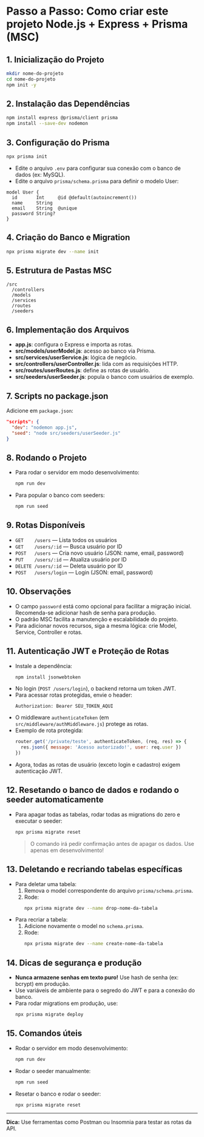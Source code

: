 # Passo a Passo: Como criar este projeto Node.js + Express + Prisma (MSC)

## 1. Inicialização do Projeto

```bash
mkdir nome-do-projeto
cd nome-do-projeto
npm init -y
```

## 2. Instalação das Dependências

```bash
npm install express @prisma/client prisma
npm install --save-dev nodemon
```

## 3. Configuração do Prisma

```bash
npx prisma init
```
- Edite o arquivo `.env` para configurar sua conexão com o banco de dados (ex: MySQL).
- Edite o arquivo `prisma/schema.prisma` para definir o modelo User:

```prisma
model User {
  id       Int     @id @default(autoincrement())
  name     String
  email    String  @unique
  password String?
}
```

## 4. Criação do Banco e Migration

```bash
npx prisma migrate dev --name init
```

## 5. Estrutura de Pastas MSC

```
/src
  /controllers
  /models
  /services
  /routes
  /seeders
```

## 6. Implementação dos Arquivos

- **app.js**: configura o Express e importa as rotas.
- **src/models/userModel.js**: acesso ao banco via Prisma.
- **src/services/userService.js**: lógica de negócio.
- **src/controllers/userController.js**: lida com as requisições HTTP.
- **src/routes/userRoutes.js**: define as rotas de usuário.
- **src/seeders/userSeeder.js**: popula o banco com usuários de exemplo.

## 7. Scripts no package.json

Adicione em `package.json`:

```json
"scripts": {
  "dev": "nodemon app.js",
  "seed": "node src/seeders/userSeeder.js"
}
```

## 8. Rodando o Projeto

- Para rodar o servidor em modo desenvolvimento:
  ```bash
  npm run dev
  ```
- Para popular o banco com seeders:
  ```bash
  npm run seed
  ```

## 9. Rotas Disponíveis

- `GET    /users`           — Lista todos os usuários
- `GET    /users/:id`       — Busca usuário por ID
- `POST   /users`           — Cria novo usuário (JSON: name, email, password)
- `PUT    /users/:id`       — Atualiza usuário por ID
- `DELETE /users/:id`       — Deleta usuário por ID
- `POST   /users/login`     — Login (JSON: email, password)

## 10. Observações

- O campo `password` está como opcional para facilitar a migração inicial. Recomenda-se adicionar hash de senha para produção.
- O padrão MSC facilita a manutenção e escalabilidade do projeto.
- Para adicionar novos recursos, siga a mesma lógica: crie Model, Service, Controller e rotas.

## 11. Autenticação JWT e Proteção de Rotas

- Instale a dependência:
  ```bash
  npm install jsonwebtoken
  ```
- No login (`POST /users/login`), o backend retorna um token JWT.
- Para acessar rotas protegidas, envie o header:
  ```
  Authorization: Bearer SEU_TOKEN_AQUI
  ```
- O middleware `authenticateToken` (em `src/middleware/authMiddleware.js`) protege as rotas.
- Exemplo de rota protegida:
  ```js
  router.get('/private/teste', authenticateToken, (req, res) => {
    res.json({ message: 'Acesso autorizado!', user: req.user })
  })
  ```
- Agora, todas as rotas de usuário (exceto login e cadastro) exigem autenticação JWT.

## 12. Resetando o banco de dados e rodando o seeder automaticamente

- Para apagar todas as tabelas, rodar todas as migrations do zero e executar o seeder:
  ```bash
  npx prisma migrate reset
  ```
  > O comando irá pedir confirmação antes de apagar os dados. Use apenas em desenvolvimento!

## 13. Deletando e recriando tabelas específicas

- Para deletar uma tabela:
  1. Remova o model correspondente do arquivo `prisma/schema.prisma`.
  2. Rode:
     ```bash
     npx prisma migrate dev --name drop-nome-da-tabela
     ```
- Para recriar a tabela:
  1. Adicione novamente o model no `schema.prisma`.
  2. Rode:
     ```bash
     npx prisma migrate dev --name create-nome-da-tabela
     ```

## 14. Dicas de segurança e produção

- **Nunca armazene senhas em texto puro!** Use hash de senha (ex: bcrypt) em produção.
- Use variáveis de ambiente para o segredo do JWT e para a conexão do banco.
- Para rodar migrations em produção, use:
  ```bash
  npx prisma migrate deploy
  ```

## 15. Comandos úteis

- Rodar o servidor em modo desenvolvimento:
  ```bash
  npm run dev
  ```
- Rodar o seeder manualmente:
  ```bash
  npm run seed
  ```
- Resetar o banco e rodar o seeder:
  ```bash
  npx prisma migrate reset
  ```

---

**Dica:** Use ferramentas como Postman ou Insomnia para testar as rotas da API. 